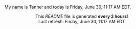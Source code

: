 My name is Tanner and today is Friday, June 30, 11:17 AM EDT.

<p align="center">This <i>README</i> file is generated <b>every 3 hours</b>!</br>Last refresh: Friday, June 30, 11:17 AM EDT<br /></p>
